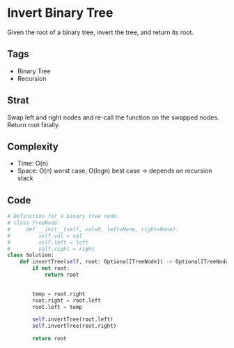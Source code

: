 # Invert Binary Tree
Given the root of a binary tree, invert the tree, and return its root.

## Tags
- Binary Tree
- Recursion

## Strat
Swap left and right nodes and re-call the function on the swapped nodes. Return root finally.

## Complexity

- Time: O(n)
- Space: O(n) worst case, O(logn) best case -> depends on recursion stack

## Code

```python
# Definition for a binary tree node.
# class TreeNode:
#     def __init__(self, val=0, left=None, right=None):
#         self.val = val
#         self.left = left
#         self.right = right
class Solution:
    def invertTree(self, root: Optional[TreeNode]) -> Optional[TreeNode]:
        if not root:
            return root
        

       	temp = root.right
       	root.right = root.left
       	root.left = temp

       	self.invertTree(root.left)
       	self.invertTree(root.right)

        return root
```